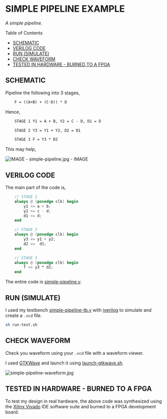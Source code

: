 # SIMPLE PIPELINE EXAMPLE

_A simple pipeline._

Table of Contents

* [SCHEMATIC](https://github.com/JeffDeCola/my-verilog-examples/tree/master/systems/pipelines/simple-pipeline#schematic)
* [VERILOG CODE](https://github.com/JeffDeCola/my-verilog-examples/tree/master/systems/pipelines/simple-pipeline#verilog-code)
* [RUN (SIMULATE)](https://github.com/JeffDeCola/my-verilog-examples/tree/master/systems/pipelines/simple-pipeline#run-simulate)
* [CHECK WAVEFORM](https://github.com/JeffDeCola/my-verilog-examples/tree/master/systems/pipelines/simple-pipeline#check-waveform)
* [TESTED IN HARDWARE - BURNED TO A FPGA](https://github.com/JeffDeCola/my-verilog-examples/tree/master/systems/pipelines/simple-pipeline#tested-in-hardware---burned-to-a-fpga)

## SCHEMATIC

Pipeline the following into 3 stages,

```txt
    F = ((A+B) + (C-D)) * D
```

Hence,

```txt
    STAGE 1 Y1 = A + B, Y2 = C - D, D1 = D

    STAGE 2 Y3 = Y1 + Y2, D2 = D1

    STAGE 3 F = Y3 * D2
```

This may help,

![IMAGE - simple-pipeline.jpg - IMAGE](../../../docs/pics/simple-pipeline.jpg)

## VERILOG CODE

The main part of the code is,

```verilog
    // STAGE 1
    always @ (posedge clk) begin
        y1 <= a + b;
        y2 <= c - d;
        d1 <= d;
    end

    // STAGE 2
    always @ (posedge clk) begin
        y3 <= y1 + y2;
        d2 <=  d1;
    end

    // STAGE 3
    always @ (posedge clk) begin
        f <= y3 * d2;
    end
```

The entire code is
[simple-pipeline.v](simple-pipeline.v).

## RUN (SIMULATE)

I used my testbench
[simple-pipeline-tb.v](simple-pipeline-tb.v) with
[iverilog](https://github.com/JeffDeCola/my-cheat-sheets/tree/master/hardware/tools/simulation/iverilog-cheat-sheet)
to simulate and create a `.vcd` file.

```bash
sh run-test.sh
```

## CHECK WAVEFORM

Check you waveform using your `.vcd` file with a waveform viewer.

I used [GTKWave](https://github.com/JeffDeCola/my-cheat-sheets/tree/master/hardware/tools/simulation/gtkwave-cheat-sheet)
and launch it using
[launch-gtkwave.sh](launch-gtkwave.sh).

![simple-pipeline-waveform.jpg](../../../docs/pics/simple-pipeline-waveform.jpg)

## TESTED IN HARDWARE - BURNED TO A FPGA

To test my design in real hardware, the above code was synthesized using the
[Xilinx Vivado](https://github.com/JeffDeCola/my-cheat-sheets/tree/master/hardware/tools/synthesis/xilinx-vivado-cheat-sheet)
IDE software suite and burned to a FPGA development board.
